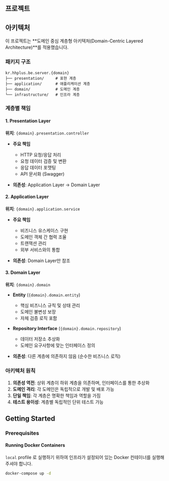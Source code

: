 ## 프로젝트

## 아키텍처

이 프로젝트는 **도메인 중심 계층형 아키텍처(Domain-Centric Layered Architecture)**를 적용했습니다.

### 패키지 구조
```
kr.hhplus.be.server.{domain}
├── presentation/     # 표현 계층
├── application/      # 애플리케이션 계층  
├── domain/           # 도메인 계층
└── infrastructure/   # 인프라 계층
```

### 계층별 책임

#### 1. Presentation Layer
**위치**: `{domain}.presentation.controller`

- **주요 책임**
    - HTTP 요청/응답 처리
    - 요청 데이터 검증 및 변환
    - 응답 데이터 포맷팅
    - API 문서화 (Swagger)

- **의존성**: Application Layer → Domain Layer

#### 2. Application Layer
**위치**: `{domain}.application.service`

- **주요 책임**
    - 비즈니스 유스케이스 구현
    - 도메인 객체 간 협력 조율
    - 트랜잭션 관리
    - 외부 서비스와의 통합

- **의존성**: Domain Layer만 참조

#### 3. Domain Layer
**위치**: `{domain}.domain`

- **Entity** (`{domain}.domain.entity`)
    - 핵심 비즈니스 규칙 및 상태 관리
    - 도메인 불변성 보장
    - 자체 검증 로직 포함

- **Repository Interface** (`{domain}.domain.repository`)
    - 데이터 저장소 추상화
    - 도메인 요구사항에 맞는 인터페이스 정의

- **의존성**: 다른 계층에 의존하지 않음 (순수한 비즈니스 로직)

### 아키텍처 원칙

1. **의존성 역전**: 상위 계층이 하위 계층을 의존하며, 인터페이스를 통한 추상화
2. **도메인 격리**: 각 도메인은 독립적으로 개발 및 배포 가능
3. **단일 책임**: 각 계층은 명확한 책임과 역할을 가짐
4. **테스트 용이성**: 계층별 독립적인 단위 테스트 가능

## Getting Started

### Prerequisites

#### Running Docker Containers

`local` profile 로 실행하기 위하여 인프라가 설정되어 있는 Docker 컨테이너를 실행해주셔야 합니다.

```bash
docker-compose up -d
```


